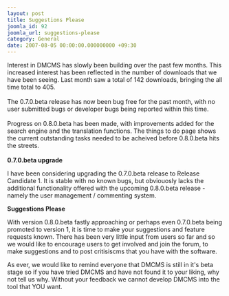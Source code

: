 ```yaml
---
layout: post
title: Suggestions Please
joomla_id: 92
joomla_url: suggestions-please
category: General
date: 2007-08-05 00:00:00.000000000 +09:30
---
```

<p>Interest in DMCMS has slowly been building over the past few months.  This increased interest has been reflected in the number of downloads  that we have been seeing. Last month saw a total of 142 downloads,  bringing the all time total to 405.<br /><br />The 0.7.0.beta release has  now been bug free for the past month, with no user submitted bugs or  developer bugs being reported within this time.<br /><br />Progress on  0.8.0.beta has been made, with improvements added for the search engine  and the translation functions. The things to do page shows the current  outstanding tasks needed to be acheived before 0.8.0.beta hits the  streets.<br /><br /><strong>0.7.0.beta upgrade</strong></p>
<p>I have been  considering upgrading the 0.7.0.beta release to Release Candidate 1. It  is stable with no known bugs, but obviouosly lacks the additional  functionality offered with the upcoming 0.8.0.beta release - namely the  user management / commenting system.</p>
<p><strong>Suggestions Please</strong></p>
<p>With  version 0.8.0.beta fastly approaching or perhaps even 0.7.0.beta being  promoted to version 1, it is time to make your suggestions and feature  requests known. There has been very little input from users so far and  so we would like to encourage users to get involved and join the forum,  to make suggestions and to post critisiscms that you have with the  software.</p>
<p>As ever, we would like to remind everyone that DMCMS is  still in it's beta stage so if you have tried DMCMS and have not found  it to your liking, why not tell us why. Without your feedback we cannot  develop DMCMS into the tool that YOU want.</p>

